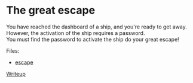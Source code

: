 # The great escape

You have reached the dashboard of a ship, and you're ready to get away. However,
the activation of the ship requires a password.<br/>
You must find the password to activate the ship do your great escape!

Files:
- [escape](src/escape)

[Writeup](writeup/README.md)